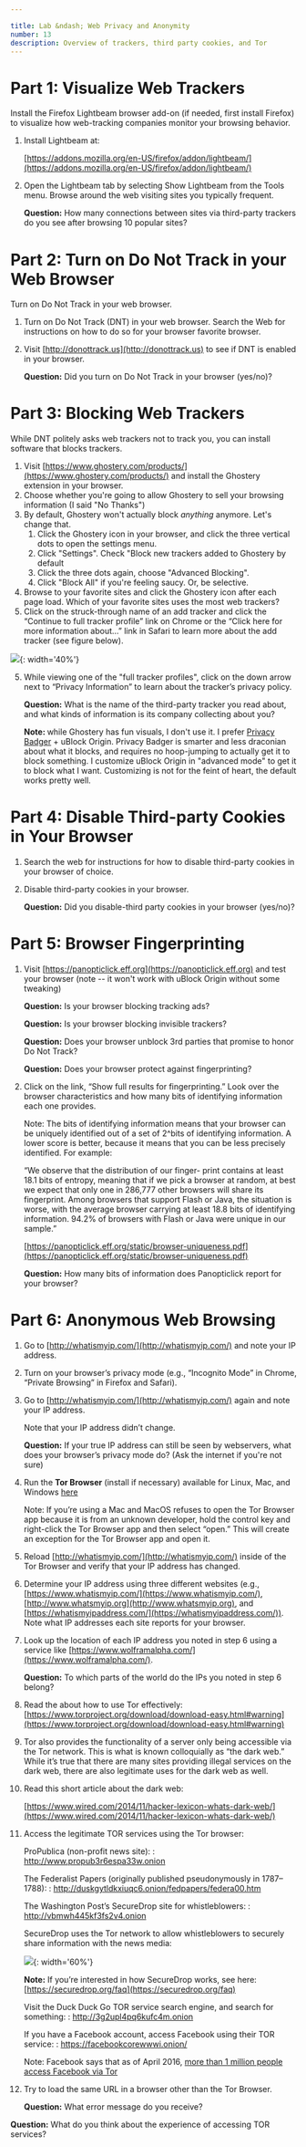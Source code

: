 ```yaml
---

title: Lab &ndash; Web Privacy and Anonymity
number: 13
description: Overview of trackers, third party cookies, and Tor
---
```


# Part 1: Visualize Web Trackers

Install the Firefox Lightbeam browser add-on (if needed, first install Firefox) to visualize how web-tracking companies monitor your browsing behavior.

1.	Install Lightbeam at:

    [https://addons.mozilla.org/en-US/firefox/addon/lightbeam/](https://addons.mozilla.org/en-US/firefox/addon/lightbeam/)

2.	Open the Lightbeam tab by selecting Show Lightbeam from the Tools menu. Browse around the web visiting sites you typically frequent. 

    **Question:** How many connections between sites via third-party trackers do you see after browsing 10 popular sites?
    
# Part 2: Turn on Do Not Track in your Web Browser

Turn on Do Not Track in your web browser.

1.	Turn on Do Not Track (DNT) in your web browser. Search the Web for instructions on how to do so for your browser favorite browser.

2.	Visit [http://donottrack.us](http://donottrack.us) to see if DNT is enabled in your browser.

    **Question:** Did you turn on Do Not Track in your browser (yes/no)?
    
# Part 3: Blocking Web Trackers

While DNT politely asks web trackers not to track you, you can install software that blocks trackers. 

1.	Visit [https://www.ghostery.com/products/](https://www.ghostery.com/products/) and install the Ghostery extension in your browser.
2.	Choose whether you're going to allow Ghostery to sell your browsing information (I said "No Thanks")
3. By default, Ghostery won't actually block _anything_ anymore. Let's change that.
    1. Click the Ghostery icon in your browser, and click the three vertical dots to open the settings menu.
    1. Click "Settings". Check "Block new trackers added to Ghostery by default
    1. Click the three dots again, choose "Advanced Blocking".
    1. Click "Block All" if you're feeling saucy. Or, be selective.
3.	Browse to your favorite sites and click the Ghostery icon after each page load. Which of your favorite sites uses the most web trackers?
4.	Click on the struck-through name of an add tracker and click the “Continue to full tracker profile” link on Chrome or the “Click here for more information about…” link in Safari to learn more about the add tracker (see figure below).

![](../images/lab_13_1.png){: width='40%'}

5.	While viewing one of the "full tracker profiles", click on the down arrow next to “Privacy Information” to learn about the tracker’s privacy policy. 

    **Question:** What is the name of the third-party tracker you read about, and what kinds of information is its company collecting about you? 
    
    <div class='alert alert-info'><strong>Note: </strong> while Ghostery has fun visuals, I don't use it. I prefer <a href='https://www.eff.org/privacybadger'>Privacy Badger</a> + uBlock Origin. Privacy Badger is smarter and less draconian about what it blocks, and requires no hoop-jumping to actually get it to block something. I customize uBlock Origin in "advanced mode" to get it to block what I want. Customizing is not for the feint of heart, the default works pretty well.</div>

# Part 4: Disable Third-party Cookies in Your Browser

1.	Search the web for instructions for how to disable third-party cookies in your browser of choice.
2.	Disable third-party cookies in your browser.
    
    **Question:** Did you disable-third party cookies in your browser (yes/no)?
    
# Part 5: Browser Fingerprinting

1.	Visit [https://panopticlick.eff.org](https://panopticlick.eff.org) and test your browser (note -- it won't work with uBlock Origin without some tweaking)

    **Question:** Is your browser blocking tracking ads?
    
    **Question:** Is your browser blocking invisible trackers?
    
    **Question:** Does your browser unblock 3rd parties that promise to honor Do Not Track?
    
    **Question:** Does your browser protect against fingerprinting?

2.	Click on the link, “Show full results for fingerprinting.” Look over the browser characteristics and how many bits of identifying information each one provides. 

    Note: The bits of identifying information means that your browser can be uniquely identified out of a set of 2^bits of identifying information. A lower score is better, because it means that you can be less precisely identified. For example:

    “We observe that the distribution of our finger- print contains at least 18.1 bits of entropy, meaning that if we pick a browser at random, at best we expect that only one in 286,777 other browsers will share its fingerprint. Among browsers that support Flash or Java, the situation is worse, with the average browser carrying at least 18.8 bits of identifying information. 94.2% of browsers with Flash or Java were unique in our sample.”

    [https://panopticlick.eff.org/static/browser-uniqueness.pdf](https://panopticlick.eff.org/static/browser-uniqueness.pdf)

    **Question:** How many bits of information does Panopticlick report for your browser?

# Part 6: Anonymous Web Browsing

1.	Go to [http://whatismyip.com/](http://whatismyip.com/) and note your IP address.
2.	Turn on your browser’s privacy mode (e.g., “Incognito Mode” in Chrome, “Private Browsing” in Firefox and Safari).
3.	Go to [http://whatismyip.com/](http://whatismyip.com/) again and note your IP address.

    Note that your IP address didn’t change.

    **Question:** If your true IP address can still be seen by webservers, what does your browser’s privacy mode do? (Ask the internet if you're not sure)

4.	Run the **Tor Browser** (install if necessary) available for Linux, Mac, and Windows [here](https://www.torproject.org/download/download-easy.html)

    Note: If you’re using a Mac and MacOS refuses to open the Tor Browser app because it is from an unknown developer, hold the control key and right-click the Tor Browser app and then select “open.” This will create an exception for the Tor Browser app and open it.

5.	Reload [http://whatismyip.com/](http://whatismyip.com/) inside of the Tor Browser and verify that your IP address has changed. 

6.	Determine your IP address using three different websites (e.g., [https://www.whatismyip.com/](https://www.whatismyip.com/), [http://www.whatsmyip.org](http://www.whatsmyip.org), and [https://whatismyipaddress.com/](https://whatismyipaddress.com/)). Note what IP addresses each site reports for your browser.

7.	Look up the location of each IP address you noted in step 6 using a service like [https://www.wolframalpha.com/](https://www.wolframalpha.com/).

    **Question:** To which parts of the world do the IPs you noted in step 6 belong?

8.	Read the about how to use Tor effectively: [https://www.torproject.org/download/download-easy.html#warning](https://www.torproject.org/download/download-easy.html#warning)

9.	Tor also provides the functionality of a server only being accessible via the Tor network. This is what is known colloquially as “the dark web.” While it’s true that there are many sites providing illegal services on the dark web, there are also legitimate uses for the dark web as well.

10.	Read this short article about the dark web:

    [https://www.wired.com/2014/11/hacker-lexicon-whats-dark-web/](https://www.wired.com/2014/11/hacker-lexicon-whats-dark-web/)
    
11.	Access the legitimate TOR services using the Tor browser:

    ProPublica (non-profit news site):
    : http://www.propub3r6espa33w.onion

    The Federalist Papers (originally published pseudonymously in 1787–1788):
    : http://duskgytldkxiuqc6.onion/fedpapers/federa00.htm

    The Washington Post’s SecureDrop site for whistleblowers:
    : http://vbmwh445kf3fs2v4.onion

    SecureDrop uses the Tor network to allow whistleblowers to securely share information with the news media:

    ![](../images/lab_13_2.png){: width='60%'}
    
    **Note:** If you’re interested in how SecureDrop works, see here: [https://securedrop.org/faq](https://securedrop.org/faq)
    
    Visit the Duck Duck Go TOR service search engine, and search for something:
    : http://3g2upl4pq6kufc4m.onion 

    If you have a Facebook account, access Facebook using their TOR service:
    : https://facebookcorewwwi.onion/

    Note: Facebook says that as of April 2016, [more than 1 million people access Facebook via Tor](https://www.facebook.com/notes/facebook-over-tor/1-million-people-use-facebook-over-tor/865624066877648/)
    
12.	Try to load the same URL in a browser other than the Tor Browser. 

    **Question:** What error message do you receive?

**Question:** What do you think about the experience of accessing TOR services? 
